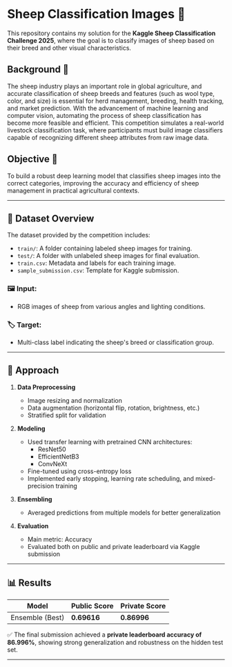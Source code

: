 # Sheep Classification Images 🐑

This repository contains my solution for the **Kaggle Sheep Classification Challenge 2025**, where the goal is to classify images of sheep based on their breed and other visual characteristics.

## Background 🧠

The sheep industry plays an important role in global agriculture, and accurate classification of sheep breeds and features (such as wool type, color, and size) is essential for herd management, breeding, health tracking, and market prediction. 
With the advancement of machine learning and computer vision, automating the process of sheep classification has become more feasible and efficient. This competition simulates a real-world livestock classification task, where participants must build image classifiers capable of recognizing different sheep attributes from raw image data.

## Objective 🎯 

To build a robust deep learning model that classifies sheep images into the correct categories, improving the accuracy and efficiency of sheep management in practical agricultural contexts.

---

## 📂 Dataset Overview

The dataset provided by the competition includes:

- `train/`: A folder containing labeled sheep images for training.
- `test/`: A folder with unlabeled sheep images for final evaluation.
- `train.csv`: Metadata and labels for each training image.
- `sample_submission.csv`: Template for Kaggle submission.

### 🖼️ Input:
- RGB images of sheep from various angles and lighting conditions.

### 🏷️ Target:
- Multi-class label indicating the sheep's breed or classification group.

---

## 🧪 Approach

1. **Data Preprocessing**
   - Image resizing and normalization
   - Data augmentation (horizontal flip, rotation, brightness, etc.)
   - Stratified split for validation

2. **Modeling**
   - Used transfer learning with pretrained CNN architectures:
     - ResNet50
     - EfficientNetB3
     - ConvNeXt
   - Fine-tuned using cross-entropy loss
   - Implemented early stopping, learning rate scheduling, and mixed-precision training

3. **Ensembling**
   - Averaged predictions from multiple models for better generalization

4. **Evaluation**
   - Main metric: Accuracy
   - Evaluated both on public and private leaderboard via Kaggle submission

---

## 📊 Results

| Model           | Public Score | Private Score |
|----------------|--------------|---------------|
| Ensemble (Best) | **0.69616**  | **0.86996**   |

✅ The final submission achieved a **private leaderboard accuracy of 86.996%**, showing strong generalization and robustness on the hidden test set.

---
